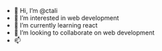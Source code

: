 - 👋 Hi, I’m @ctali
- 👀 I’m interested in web development
- 🌱 I’m currently learning react
- 💞️ I’m looking to collaborate on web development
- 📫 

<!---
ctali/ctali is a ✨ special ✨ repository because its `README.md` (this file) appears on your GitHub profile.
You can click the Preview link to take a look at your changes.
--->
